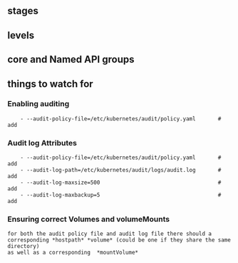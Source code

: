 


## stages

## levels

## core and Named API groups

## things to watch for


### Enabling auditing
```
    - --audit-policy-file=/etc/kubernetes/audit/policy.yaml       # add
```
### Audit log Attributes
```
    - --audit-policy-file=/etc/kubernetes/audit/policy.yaml       # add
    - --audit-log-path=/etc/kubernetes/audit/logs/audit.log       # add
    - --audit-log-maxsize=500                                     # add
    - --audit-log-maxbackup=5                                     # add
```
### Ensuring correct Volumes and volumeMounts

    for both the audit policy file and audit log file there should a corresponding *hostpath* *volume* (could be one if they share the same directory) 
    as well as a corresponding  *mountVolume*


